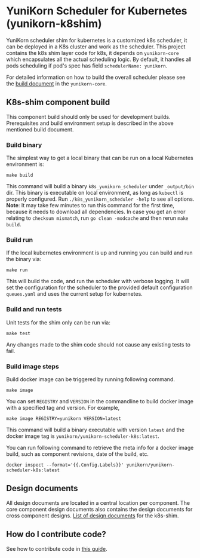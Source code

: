 # YuniKorn Scheduler for Kubernetes (yunikorn-k8shim)

YuniKorn scheduler shim for kubernetes is a customized k8s scheduler, it can be deployed in a K8s cluster and work as the scheduler.
This project contains the k8s shim layer code for k8s, it depends on `yunikorn-core` which encapsulates all the actual scheduling logic.
By default, it handles all pods scheduling if pod's spec has field `schedulerName: yunikorn`.

For detailed information on how to build the overall scheduler please see the [build document](https://github.com/apache/incubator-yunikorn-core/blob/master/docs/developer-guide.md) in the `yunikorn-core`.

## K8s-shim component build
This component build should only be used for development builds.
Prerequisites and build environment setup is described in the above mentioned build document.

### Build binary
The simplest way to get a local binary that can be run on a local Kubernetes environment is: 
```
make build
```
This command will build a binary `k8s_yunikorn_scheduler` under `_output/bin` dir. This binary is executable on local environment, as long as `kubectl` is properly configured.
Run `./k8s_yunikorn_scheduler -help` to see all options.
**Note**: It may take few minutes to run this command for the first time, because it needs to download all dependencies.
In case you get an error relating to `checksum mismatch`, run `go clean -modcache` and then rerun `make build`.

### Build run
If the local kubernetes environment is up and running you can build and run the binary via: 
```
make run
```
This will build the code, and run the scheduler with verbose logging. 
It will set the configuration for the scheduler to the provided default configuration `queues.yaml` and uses the current setup for kubernetes.

### Build and run tests
Unit tests for the shim only can be run via:
```
make test
```
Any changes made to the shim code should not cause any existing tests to fail.

### Build image steps
Build docker image can be triggered by running following command.

```
make image
```

You can set `REGISTRY` and `VERSION` in the commandline to build docker image with a specified tag and version. For example,
```
make image REGISTRY=yunikorn VERSION=latest
```
This command will build a binary executable with version `latest` and the docker image tag is `yunikorn/yunikorn-scheduler-k8s:latest`.

You can run following command to retrieve the meta info for a docker image build, such as component revisions, date of the build, etc.

```
docker inspect --format='{{.Config.Labels}}' yunikorn/yunikorn-scheduler-k8s:latest
```

## Design documents
All design documents are located in a central location per component. The core component design documents also contains the design documents for cross component designs.
[List of design documents](docs/design/design-index.md) for the k8s-shim.

## How do I contribute code?

See how to contribute code in [this guide](docs/how-to-contribute.md).

